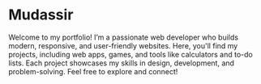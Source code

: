 # Mudassir
Welcome to my portfolio! I’m a passionate web developer who builds modern, responsive, and user-friendly websites. Here, you'll find my projects, including web apps, games, and tools like calculators and to-do lists. Each project showcases my skills in design, development, and problem-solving. Feel free to explore and connect!
